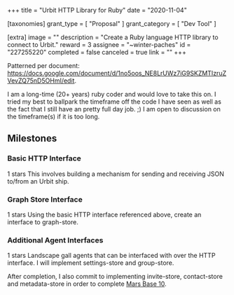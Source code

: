 +++
title = "Urbit HTTP Library for Ruby"
date = "2020-11-04"

[taxonomies]
grant_type = [ "Proposal" ]
grant_category = [ "Dev Tool" ]

[extra]
image = ""
description = "Create a Ruby language HTTP library to connect to Urbit."
reward = 3
assignee = "~winter-paches"
id = "227255220"
completed = false
canceled = true
link = ""
+++

Patterned per document:
https://docs.google.com/document/d/1no5oos_NE8LrUWz7iG9SKZMTIzruZVevZQ75nD5OHmI/edit.

I am a long-time (20+ years) ruby coder and would love to take this on. I tried my best to ballpark the timeframe off the code I have seen as well as the fact that I still have an pretty full day job. ;) I am open to discussion on the timeframe(s) if it is too long.

## Milestones

### Basic HTTP Interface

1 stars
This involves building a mechanism for sending and receiving JSON to/from an Urbit ship.

### Graph Store Interface

1 stars
Using the basic HTTP interface referenced above, create an interface to graph-store.

### Additional Agent Interfaces

1 stars
Landscape gall agents that can be interfaced with over the HTTP interface. I will implement settings-store and group-store. 

After completion, I also commit to implementing invite-store, contact-store and metadata-store in order to complete [Mars Base 10](https://github.com/Zaxonomy/mars-base-10).
